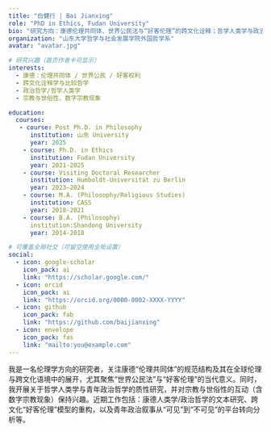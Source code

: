 ```yaml
---
title: "白健行 | Bai Jianxing"
role: "PhD in Ethics, Fudan University"
bio: "研究方向：康德伦理共同体、世界公民法与“好客伦理”的跨文化诠释；哲学人类学与政治哲学；宗教与世俗性。"
organization: "山东大学哲学与社会发展学院外国哲学系"
avatar: "avatar.jpg"

# 研究兴趣（首页作者卡可显示）
interests:
  - 康德：伦理共同体 / 世界公民 / 好客权利
  - 跨文化诠释学与比较哲学
  - 政治哲学/哲学人类学
  - 宗教与世俗性、数字宗教现象

education:
  courses:
   - course: Post Ph.D. in Philosophy
      institution: 山东 University
      year: 2025
    - course: Ph.D. in Ethics
      institution: Fudan University
      year: 2021-2025
    - course: Visiting Doctoral Researcher
      institution: Humboldt-Universität zu Berlin
      year: 2023–2024
    - course: M.A. (Philosophy/Religious Studies)
      institution: CASS 
      year: 2018-2021
    - course: B.A. (Philosophy)
      institution:Shandong University
      year: 2014-2018

# 可覆盖全局社交（可留空使用全局设置）
social:
  - icon: google-scholar
    icon_pack: ai
    link: "https://scholar.google.com/"
  - icon: orcid
    icon_pack: ai
    link: "https://orcid.org/0000-0002-XXXX-YYYY"
  - icon: github
    icon_pack: fab
    link: "https://github.com/baijianxing"
  - icon: envelope
    icon_pack: fas
    link: "mailto:you@example.com"
---
```


我是一名伦理学方向的研究者，关注康德“伦理共同体”的规范结构及其在全球伦理与跨文化语境中的展开，尤其聚焦“世界公民法”与“好客伦理”的当代意义。同时，我开展关于哲学人类学与青年政治哲学的质性研究，并对宗教与世俗性的互动（含数字宗教现象）保持兴趣。近期工作包括：康德人类学/政治哲学的文本研究、跨文化“好客伦理”模型的重构，以及青年政治叙事从“可见”到“不可见”的平台转向分析等。
